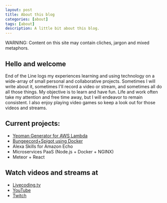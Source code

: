 ```yaml
---
layout: post
title: About this blog
categories: [about]
tags: [about]
description: A little bit about this blog.
---
```


WARNING: Content on this site may contain cliches, jargon and mixed metaphors.

## Hello and welcome

End of the Line logs my experiences learning and using technology on a wide-array of small personal and collaborative projects.  Sometimes I will write about it, sometimes I'll record a video or stream, and sometimes all do all those things.  My objective is to learn and have fun.  Life and work often take my attention and free time away, but I will endeavor to remain consistent.  I also enjoy playing video games so keep a look out for those videos and streams.

## Current projects:

- [Yeoman Generator for AWS  Lambda](https://github.com/rehf27/generator-lambda-function)
- [Bungeecord+Spigot using Docker](https://github.com/rehf27/docker-bungeecord)
- Alexa Skills for Amazon Echo
- Microservices PaaS (Node.js + Docker + NGINX)
- Meteor + React

## Watch videos and streams at

- [Livecoding.tv](https://www.livecoding.tv/rehf27/)
- [YouTube](https://www.youtube.com/channel/UCGHdxlFHPP4af3XBHXTP5aw)
- [Twitch](http://www.twitch.tv/rehf27)
